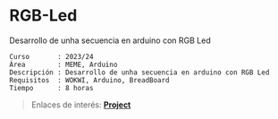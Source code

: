 # RGB-Led
Desarrollo de unha secuencia en arduino con RGB Led

```
Curso       : 2023/24
Área        : MEME, Arduino
Descripción : Desarrollo de unha secuencia en arduino con RGB Led
Requisitos  : WOKWI, Arduino, BreadBoard
Tiempo      : 8 horas
```
  > Enlaces de interés: [**Project**]([https://wokwi.com/projects/390518841931996161](https://wokwi.com/projects/390164966648589313)https://wokwi.com/projects/390164966648589313)
